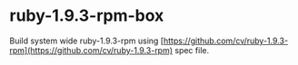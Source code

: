 ruby-1.9.3-rpm-box
==================

Build system wide ruby-1.9.3-rpm using [https://github.com/cv/ruby-1.9.3-rpm](https://github.com/cv/ruby-1.9.3-rpm) spec file.
